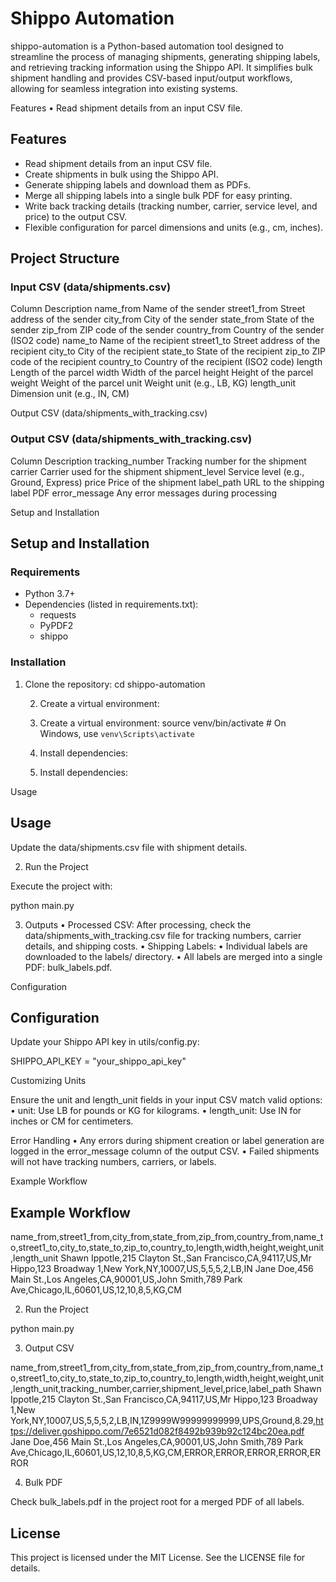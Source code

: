 # Shippo Automation

shippo-automation is a Python-based automation tool designed to streamline the process of managing shipments, generating shipping labels, and retrieving tracking information using the Shippo API. It simplifies bulk shipment handling and provides CSV-based input/output workflows, allowing for seamless integration into existing systems.

Features
	•	Read shipment details from an input CSV file.
## Features
- Read shipment details from an input CSV file.
- Create shipments in bulk using the Shippo API.
- Generate shipping labels and download them as PDFs.
- Merge all shipping labels into a single bulk PDF for easy printing.
- Write back tracking details (tracking number, carrier, service level, and price) to the output CSV.
- Flexible configuration for parcel dimensions and units (e.g., cm, inches).

## Project Structure

### Input CSV (data/shipments.csv)

Column	Description
name_from	Name of the sender
street1_from	Street address of the sender
city_from	City of the sender
state_from	State of the sender
zip_from	ZIP code of the sender
country_from	Country of the sender (ISO2 code)
name_to	Name of the recipient
street1_to	Street address of the recipient
city_to	City of the recipient
state_to	State of the recipient
zip_to	ZIP code of the recipient
country_to	Country of the recipient (ISO2 code)
length	Length of the parcel
width	Width of the parcel
height	Height of the parcel
weight	Weight of the parcel
unit	Weight unit (e.g., LB, KG)
length_unit	Dimension unit (e.g., IN, CM)

Output CSV (data/shipments_with_tracking.csv)

### Output CSV (data/shipments_with_tracking.csv)

Column	Description
tracking_number	Tracking number for the shipment
carrier	Carrier used for the shipment
shipment_level	Service level (e.g., Ground, Express)
price	Price of the shipment
label_path	URL to the shipping label PDF
error_message	Any error messages during processing

Setup and Installation

## Setup and Installation

### Requirements
- Python 3.7+
- Dependencies (listed in requirements.txt):
  - requests
  - PyPDF2
  - shippo

### Installation
1. Clone the repository:
cd shippo-automation


	2.	Create a virtual environment:

	2. Create a virtual environment:
source venv/bin/activate  # On Windows, use `venv\Scripts\activate`


	3.	Install dependencies:

	3. Install dependencies:

Usage

## Usage

Update the data/shipments.csv file with shipment details.

2. Run the Project

Execute the project with:

python main.py

3. Outputs
	•	Processed CSV: After processing, check the data/shipments_with_tracking.csv file for tracking numbers, carrier details, and shipping costs.
	•	Shipping Labels:
	•	Individual labels are downloaded to the labels/ directory.
	•	All labels are merged into a single PDF: bulk_labels.pdf.

Configuration

## Configuration

Update your Shippo API key in utils/config.py:

SHIPPO_API_KEY = "your_shippo_api_key"

Customizing Units

Ensure the unit and length_unit fields in your input CSV match valid options:
	•	unit: Use LB for pounds or KG for kilograms.
	•	length_unit: Use IN for inches or CM for centimeters.

Error Handling
	•	Any errors during shipment creation or label generation are logged in the error_message column of the output CSV.
	•	Failed shipments will not have tracking numbers, carriers, or labels.

Example Workflow

## Example Workflow

name_from,street1_from,city_from,state_from,zip_from,country_from,name_to,street1_to,city_to,state_to,zip_to,country_to,length,width,height,weight,unit,length_unit
Shawn Ippotle,215 Clayton St.,San Francisco,CA,94117,US,Mr Hippo,123 Broadway 1,New York,NY,10007,US,5,5,5,2,LB,IN
Jane Doe,456 Main St.,Los Angeles,CA,90001,US,John Smith,789 Park Ave,Chicago,IL,60601,US,12,10,8,5,KG,CM

2. Run the Project

python main.py

3. Output CSV

name_from,street1_from,city_from,state_from,zip_from,country_from,name_to,street1_to,city_to,state_to,zip_to,country_to,length,width,height,weight,unit,length_unit,tracking_number,carrier,shipment_level,price,label_path
Shawn Ippotle,215 Clayton St.,San Francisco,CA,94117,US,Mr Hippo,123 Broadway 1,New York,NY,10007,US,5,5,5,2,LB,IN,1Z9999W99999999999,UPS,Ground,8.29,https://deliver.goshippo.com/7e6521d082f8492b939b92c124bc20ea.pdf
Jane Doe,456 Main St.,Los Angeles,CA,90001,US,John Smith,789 Park Ave,Chicago,IL,60601,US,12,10,8,5,KG,CM,ERROR,ERROR,ERROR,ERROR,ERROR

4. Bulk PDF

Check bulk_labels.pdf in the project root for a merged PDF of all labels.


## License

This project is licensed under the MIT License. See the LICENSE file for details.